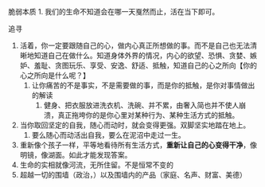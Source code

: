 脆弱本质
	1. 我们的生命不知道会在哪一天戛然而止，活在当下即可。

追寻
1. 活着，你一定要跟随自己的心，做内心真正所想做的事。而不是自己也无法清晰地知道自己在做什么。知道身体外界的情况，内心的欲望、恐惧、贪婪、嫉妒、羞耻、贪图玩乐、享受、安逸、舒适、抵触，知道自己的心之所向【你的心之所向是什么呢？】
	1. 让你痛苦的不是事实，不是需要做的事，而是你的抵触，是你对事情做出的解读
		1. 健身、把衣服放进洗衣机、洗碗、并不累，由奢入简也并不使人崩溃，真正拖垮你的是你心里对某种行为、某种生活方式的抵触。
2. 当你取回坚定的自我，随心而动时，就会变得更强。双脚坚实地踏在地上。
	1. 要么随心而动活出自我，要么在泥沼中走过一生。
3. 重新像个孩子一样，平等地看待所有生活方式，**重新让自己的心变得干净**，像明镜，像湖面。如此才能发现答案。
4. 生命的实相就像河流，无所住留。不是恒常不变的
5. 超越一切的围墙（政治，）以及围墙内的产品（家庭、名声、财富、美德）